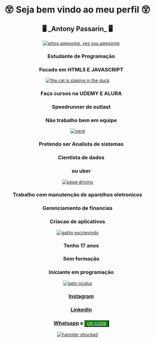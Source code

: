 

<h1 align="center">😲 Seja bem vindo ao meu perfil 😲</h1>


	
<div align="center"> 
     <h2>🖥️ _Antony Passarin_ 🖥️</h2>
  <ul>
	  <a href="https://antony-passarin.github.io/antony/?authuser=0"><img  src="https://media1.tenor.com/m/N3xEHKqbKvIAAAAC/cherryfurby-whos-awesome-youre-awesome.gif" alt="whos awesome, yes you awesome"></a>
        <h3>   Estudante de Programação   </h3>
        <h3> Focado em HTML5 E JAVASCRIPT </h3>
     </ul>    
     
<a href="https://antony-passarin.github.io/seguran-a-digital/?authuser=0"><img  src="https://media1.tenor.com/m/rweh-xPsyqMAAAAC/vaheed.gif" alt="the cat is slaping in the duck "></a>
    
  <ul>	
  <h3> Faço cursos na UDEMY E ALURA </h3>  
          <h3> Speedrunner de outlast </h3>
         <h3> Não trabalho bem em equipe </h3>
    </ul>
           
 <a href="https://www.youtube.com/watch?v=GO9cAsNu3nw"><img src="https://media1.tenor.com/m/DuThn51FjPcAAAAC/nerd-emoji-nerd.gif" alt="nerd"></a>
 
 <ul>
        <h3> Pretendo ser Analista de sistemas </h3>
        <h3>	Cientista de dados </h3>
         <h3>	     ou uber </h3>
     </ul>
    
  <a href="https://antony-passarin.github.io/imagem-vini/?authuser=0"><img  src="https://media1.tenor.com/m/__DSlkIFAAsAAAAC/pepe-pepega.gif" alt="pepe driving"></a>
    <h3>	Trabalho com manutenção de aparelhos eletronicos </h3> 
     <h3>	Gerenciamento de financias </h3>
      <h3> Criacao de aplicativos </h3>
    </ul>
    
  <a href="https://antony-passarin.github.io/Caroline_tony/"><img src="https://media1.tenor.com/m/DaSh5T93TgUAAAAC/cat-typing.gif" alt="gatito escrievindo"></a>
  
  <ul>
     <h3> Tenho 17 anos </h3>
      <h3> Sem formação </h3>
      <h3> Iniciante em programação </h3>
    </ul>
    <a href="https://antony-passarin.github.io/antony_sarah/"> <img src="https://media1.tenor.com/m/89MPCBQDPKYAAAAd/plink-nerd.gif" alt="gato oculus"></a>
    
 <ul>
    <h3><a href="https://www.instagram.com/antony_passarin?utm_source=qr&igsh=c29vb3FpeXk0ZnB6">Instagram</a></h3>
     <h3><a href="https://www.linkedin.com/in/antony-passarin-6ba1452a2/?trk=opento_sprofile_topcard">LinkedIn</a></h3>
    <h3><a href="https://me-qr.com/b9oSNHA2">Whatsapp</a> e <button style="background-color: green;">  <a style="color: white;" href="https://antony-passarin.github.io/imagem-qr-code/" target="_blank">QR CODE</a></button></h3>
    </ul>
    
<a href="https://github.com/Antony-Passarin/Antony-passarin"> <img src="https://media1.tenor.com/m/9RCIDZjkhBsAAAAC/hamster-meme.gif" alt="hamster shocked"></a>
</div>




